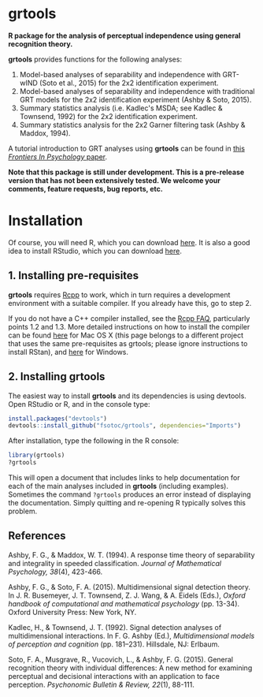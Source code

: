 # grtools
**R package for the analysis of perceptual independence using general recognition theory.**

**grtools** provides functions for the following analyses:

1. Model-based analyses of separability and independence with GRT-wIND (Soto et al., 2015) for the 2x2 identification experiment.
2. Model-based analyses of separability and independence with traditional GRT models for the 2x2 identification experiment (Ashby & Soto, 2015).
3. Summary statistics analysis (i.e. Kadlec's MSDA; see Kadlec & Townsend, 1992) for the 2x2 identification experiment.
4. Summary statistics analysis for the 2x2 Garner filtering task (Ashby & Maddox, 1994).

A tutorial introduction to GRT analyses using **grtools** can be found in [this *Frontiers In Psychology* paper](http://journal.frontiersin.org/article/10.3389/fpsyg.2017.00696/full).

**Note that this package is still under development. This is a pre-release version that has not been extensively tested. We welcome your comments, feature requests, bug reports, etc.**

# Installation

Of course, you will need R, which you can download [here](http://cran.rstudio.com/). It is also a good idea to install RStudio, which you can download [here](http://www.rstudio.com/products/rstudio/download/).

## 1. Installing pre-requisites
**grtools** requires [Rcpp](http://cran.r-project.org/web/packages/Rcpp/index.html) to work, which in turn requires a development environment with a suitable compiler. If you already have this, go to step 2.

If you do not have a C++ compiler installed, see the [Rcpp FAQ](http://cran.r-project.org/web/packages/Rcpp/vignettes/Rcpp-FAQ.pdf), particularly points 1.2 and 1.3. More detailed instructions on how to install the compiler can be found [here](https://github.com/stan-dev/rstan/wiki/RStan-Mac-OS-X-Prerequisite-Installation-Instructions) for Mac OS X (this page belongs to a different project that uses the same pre-requisites as grtools; please ignore instructions to install RStan), and [here](https://github.com/stan-dev/rstan/wiki/Install-Rtools-for-Windows) for Windows.


## 2. Installing grtools
The easiest way to install **grtools** and its dependencies is using devtools. Open RStudio or R, and in the console type:

```R
install.packages("devtools")
devtools::install_github("fsotoc/grtools", dependencies="Imports")
```

After installation, type the following in the R console:

```R
library(grtools)
?grtools
```

This will open a document that includes links to help documentation for each of the main analyses included in **grtools** (including examples). Sometimes the command ```?grtools``` produces an error instead of displaying the documentation. Simply quitting and re-opening R typically solves this problem.


References
----------
Ashby, F. G., & Maddox, W. T. (1994). A response time theory of separability and integrality in speeded classification. *Journal of Mathematical Psychology, 38*(4), 423-466.

Ashby, F. G., & Soto, F. A. (2015). Multidimensional signal detection theory. In J. R. Busemeyer, J. T. Townsend, Z. J. Wang, & A. Eidels (Eds.), *Oxford handbook of computational and mathematical psychology* (pp. 13-34). Oxford University Press: New York, NY.

Kadlec, H., & Townsend, J. T. (1992). Signal detection analyses of multidimensional interactions. In F. G. Ashby
(Ed.), *Multidimensional models of perception and cognition* (pp. 181–231). Hillsdale, NJ: Erlbaum.

Soto, F. A., Musgrave, R., Vucovich, L., & Ashby, F. G. (2015). General recognition theory with individual differences: A new method for examining perceptual and decisional interactions with an application to face perception. *Psychonomic Bulletin & Review, 22*(1), 88-111.

